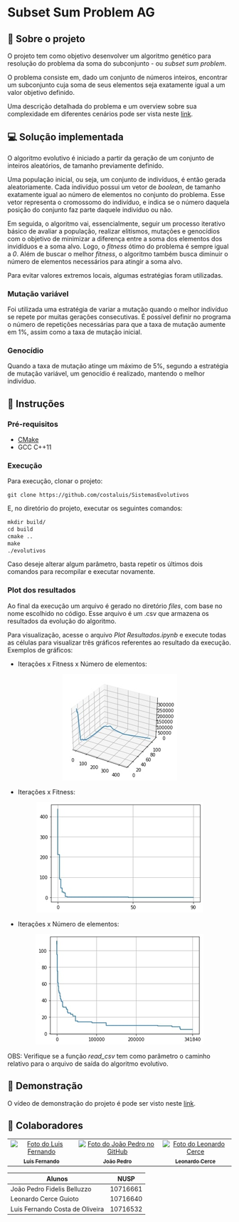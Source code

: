 # Subset Sum Problem AG

## :page_with_curl: Sobre o projeto

O projeto tem como objetivo desenvolver um algoritmo genético para resolução do problema da soma do subconjunto - ou *subset sum problem*.

O problema consiste em, dado um conjunto de números inteiros, encontrar um subconjunto cuja soma de seus elementos seja exatamente igual a um valor objetivo definido.

Uma descrição detalhada do problema e um overview sobre sua complexidade em diferentes cenários pode ser vista neste [link](https://en.wikipedia.org/wiki/Subset_sum_problem).

## :computer: Solução implementada

O algoritmo evolutivo é iniciado a partir da geração de um conjunto de inteiros aleatórios, de tamanho previamente definido.

Uma população inicial, ou seja, um conjunto de indivíduos, é então gerada aleatoriamente. Cada indivíduo possui um vetor de *boolean*, de tamanho exatamente igual ao número de elementos no conjunto do problema. Esse vetor representa o cromossomo do indivíduo, e indica se o número daquela posição do conjunto faz parte daquele indivíduo ou não.

Em seguida, o algoritmo vai, essencialmente, seguir um processo iterativo básico de avaliar a população, realizar elitismos, mutações e genocídios com o objetivo de minimizar a diferença entre a soma dos elementos dos invidíduos e a soma alvo. Logo, o *fitness* ótimo do problema é sempre igual a *0*. Além de buscar o melhor *fitness*, o algoritmo também busca diminuir o número de elementos necessários para atingir a soma alvo.

Para evitar valores extremos locais, algumas estratégias foram utilizadas.

### Mutação variável

Foi utilizada uma estratégia de variar a mutação quando o melhor indivíduo se repete por muitas gerações consecutivas. É possível definir no programa o número de repetições necessárias para que a taxa de mutação aumente em 1%, assim como a taxa de mutação inicial.

### Genocídio

Quando a taxa de mutação atinge um máximo de 5%, segundo a estratégia de mutação variável, um genocídio é realizado, mantendo o melhor indivíduo.

## :hammer: Instruções

### Pré-requisitos

* [CMake](https://cmake.org/download/)
* GCC C++11

### Execução

Para execução, clonar o projeto:
```
git clone https://github.com/costaluis/SistemasEvolutivos
```

E, no diretório do projeto, executar os seguintes comandos:
```shell
mkdir build/
cd build
cmake ..
make
./evolutivos
```

Caso deseje alterar algum parâmetro, basta repetir os últimos dois comandos para recompilar e executar novamente.

### Plot dos resultados

Ao final da execução um arquivo é gerado no diretório *files*, com base no nome escolhido no código. Esse arquivo é um .csv que armazena os resultados da evolução do algoritmo.

Para visualização, acesse o arquivo *Plot Resultados.ipynb* e execute todas as células para visualizar três gráficos referentes ao resultado da execução. Exemplos de gráficos:

* Iterações x Fitness x Número de elementos:

<p align="center">
  <img src="./docs/images/graph1.jpg" />
</p>

* Iterações x Fitness: 

<p align="center">
  <img src="./docs/images/graph2.jpg" />
</p>

* Iterações x Número de elementos: 

<p align="center">
  <img src="./docs/images/graph3.jpg" />
</p>


OBS: Verifique se a função *read_csv* tem como parâmetro o caminho relativo para o arquivo de saída do algoritmo evolutivo.

## :movie_camera: Demonstração

O vídeo de demonstração do projeto é pode ser visto neste [link](https://drive.google.com/file/d/1UXqG9WiNM0T28HeAbduzPUTczEpH3HHG/view?usp=sharing).

## :busts_in_silhouette: Colaboradores 

<table>
  <tr>
    <td align="center">
      <a href="#">
        <img src="https://avatars.githubusercontent.com/u/40220133?v=4" width="100px;" alt="Foto do Luis Fernando"/><br>
        <sub>
          <b>Luis Fernando</b>
        </sub>
      </a>
    </td>
    <td align="center">
      <a href="#">
        <img src="https://avatars.githubusercontent.com/u/40186011?s=400&u=92d34b66210974fcdc14e8d8a1551d8fda2719b2&v=4" width="100px;" alt="Foto do João Pedro no GitHub"/><br>
        <sub>
          <b>João Pedro</b>
        </sub>
      </a>
    </td>
    <td align="center">
      <a href="#">
        <img src="https://avatars.githubusercontent.com/u/39711339?v=4" width="100px;" alt="Foto do Leonardo Cerce"/><br>
        <sub>
          <b>Leonardo Cerce</b>
        </sub>
      </a>
    </td>
  </tr>
</table>


Alunos | NUSP
-------|------
João Pedro Fidelis Belluzzo | 10716661
Leonardo Cerce Guioto | 10716640
Luis Fernando Costa de Oliveira | 10716532

